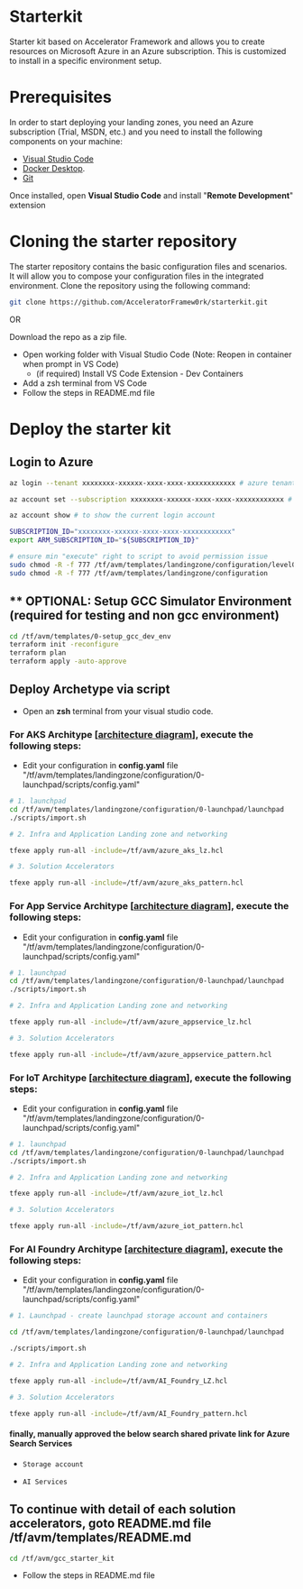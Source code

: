 # Starterkit
Starter kit based on Accelerator Framework and allows you to create resources on Microsoft Azure in an Azure subscription. 
This is customized to install in a specific environment setup. 

# Prerequisites
In order to start deploying your landing zones, you need an Azure subscription (Trial, MSDN, etc.) and you need to install the following components on your machine:

- [Visual Studio Code](https://code.visualstudio.com/)
- [Docker Desktop](https://docs.docker.com/docker-for-windows/install/).
- [Git](https://git-scm.com/downloads)

Once installed, open **Visual Studio Code** and install "**Remote Development**" extension

# Cloning the starter repository

The starter repository contains the basic configuration files and scenarios. It will allow you to compose your configuration files in the integrated environment.
Clone the repository using the following command:

```bash
git clone https://github.com/AcceleratorFramew0rk/starterkit.git
```
OR

Download the repo as a zip file.

* Open working folder with Visual Studio Code (Note: Reopen in container when prompt in VS Code)
  * (if required) Install VS Code Extension - Dev Containers
* Add a zsh terminal from VS Code
* Follow the steps in README.md file
  
# Deploy the starter kit
## Login to Azure
```bash
az login --tenant xxxxxxxx-xxxxxx-xxxx-xxxx-xxxxxxxxxxxx # azure tenant id

az account set --subscription xxxxxxxx-xxxxxx-xxxx-xxxx-xxxxxxxxxxxx # subscription id

az account show # to show the current login account

SUBSCRIPTION_ID="xxxxxxxx-xxxxxx-xxxx-xxxx-xxxxxxxxxxxx"
export ARM_SUBSCRIPTION_ID="${SUBSCRIPTION_ID}"

# ensure min "execute" right to script to avoid permission issue
sudo chmod -R -f 777 /tf/avm/templates/landingzone/configuration/level0/gcci_platform/import.sh
sudo chmod -R -f 777 /tf/avm/templates/landingzone/configuration

```

## ** OPTIONAL: Setup GCC Simulator Environment (required for testing and non gcc environment)
```bash
cd /tf/avm/templates/0-setup_gcc_dev_env
terraform init -reconfigure
terraform plan
terraform apply -auto-approve
```

## Deploy Archetype via script

- Open an **zsh** terminal from your visual studio code.

### For AKS Architype [[architecture diagram](./docs/aks_archetype.md)], execute the following steps:

- Edit your configuration in **config.yaml** file "/tf/avm/templates/landingzone/configuration/0-launchpad/scripts/config.yaml"

```bash
# 1. launchpad
cd /tf/avm/templates/landingzone/configuration/0-launchpad/launchpad
./scripts/import.sh

# 2. Infra and Application Landing zone and networking

tfexe apply run-all -include=/tf/avm/azure_aks_lz.hcl

# 3. Solution Accelerators

tfexe apply run-all -include=/tf/avm/azure_aks_pattern.hcl
```

### For App Service Architype [[architecture diagram](./docs/appservice_archetype.md)], execute the following steps:

- Edit your configuration in **config.yaml** file "/tf/avm/templates/landingzone/configuration/0-launchpad/scripts/config.yaml"

```bash
# 1. launchpad
cd /tf/avm/templates/landingzone/configuration/0-launchpad/launchpad
./scripts/import.sh

# 2. Infra and Application Landing zone and networking

tfexe apply run-all -include=/tf/avm/azure_appservice_lz.hcl

# 3. Solution Accelerators

tfexe apply run-all -include=/tf/avm/azure_appservice_pattern.hcl

```


### For IoT Architype [[architecture diagram](./docs/iot_archetype.md)], execute the following steps:

- Edit your configuration in **config.yaml** file "/tf/avm/templates/landingzone/configuration/0-launchpad/scripts/config.yaml"

```bash
# 1. launchpad
cd /tf/avm/templates/landingzone/configuration/0-launchpad/launchpad
./scripts/import.sh

# 2. Infra and Application Landing zone and networking

tfexe apply run-all -include=/tf/avm/azure_iot_lz.hcl

# 3. Solution Accelerators

tfexe apply run-all -include=/tf/avm/azure_iot_pattern.hcl

```


### For AI Foundry Architype [[architecture diagram](./docs/ai_archetype.md)], execute the following steps:

- Edit your configuration in **config.yaml** file "/tf/avm/templates/landingzone/configuration/0-launchpad/scripts/config.yaml"

```bash
# 1. Launchpad - create launchpad storage account and containers

cd /tf/avm/templates/landingzone/configuration/0-launchpad/launchpad

./scripts/import.sh

# 2. Infra and Application Landing zone and networking

tfexe apply run-all -include=/tf/avm/AI_Foundry_LZ.hcl

# 3. Solution Accelerators

tfexe apply run-all -include=/tf/avm/AI_Foundry_pattern.hcl

```

#### finally, manually approved the below search shared private link for Azure Search Services 
-     Storage account
-     AI Services



## To continue with detail of each solution accelerators, goto README.md file /tf/avm/templates/README.md
```bash
cd /tf/avm/gcc_starter_kit
```
* Follow the steps in README.md file
